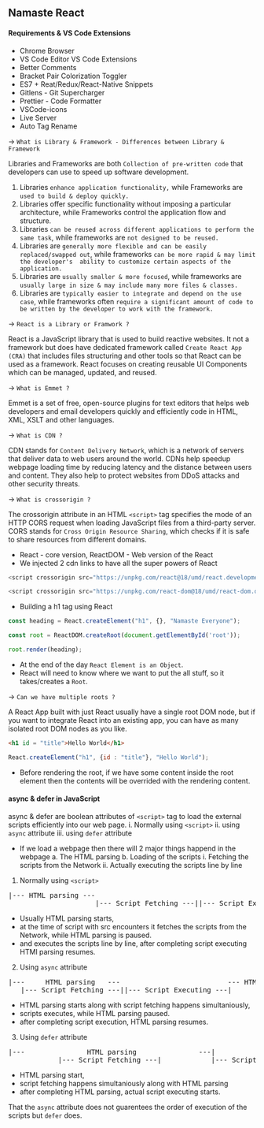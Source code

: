 ## Namaste React

#### Requirements & VS Code Extensions
- Chrome Browser
- VS Code Editor
VS Code Extensions
- Better Comments
- Bracket Pair Colorization Toggler
- ES7 + Reat/Redux/React-Native Snippets
- Gitlens - Git Supercharger
- Prettier - Code Formatter
- VSCode-icons
- Live Server
- Auto Tag Rename

-> `What is Library & Framework - Differences between Library & Framework`

Libraries and Frameworks are both `Collection of pre-written code` that developers can use to speed up software development.

1. Libraries `enhance application functionality,` while Frameworks are `used to build & deploy quickly.`
2. Libraries offer specific functionality without imposing a particular architecture, while Frameworks control the application flow and structure.
3. Libraries `can be reused across different applications to perform the same task`, while frameworks are `not designed to be reused.`
4. Libraries are `generally more flexible and can be easily replaced/swapped out`, while frameworks `can be more rapid & may limit the developer's  ability to customize certain aspects of the application.`
5. Libraries are `usually smaller & more focused`, while frameworks are `usually large in size & may include many more files & classes.`
6. Libraries are `typically easier to integrate and depend on the use case`, while frameworks often `require a significant amount of code to be written by the developer to work with the framework.`


-> `React is a Library or Framwork ?`

React is a JavaScript library that is used to build reactive websites. It not a framework but does have dedicated framework called `Create React App (CRA)` that includes files structuring and other tools so that React can be used as a framework.
React focuses on creating reusable UI Components which can be managed, updated, and reused.


-> `What is Emmet ?`

Emmet is a set of free, open-source plugins for text editors that helps web developers and email developers quickly and efficiently code in HTML, XML, XSLT and other languages.


-> `What is CDN ?`

CDN stands for `Content Delivery Network`, which is a network of servers that deliver data to web users around the world. CDNs help speedup webpage loading time by reducing latency and the distance between users and content. They also help to protect websites from DDoS attacks and other security threats.


-> `What is crossorigin ?`

The crossorigin attribute in an HTML `<script>` tag specifies the mode of an HTTP CORS request when loading JavaScript files from a third-party server. CORS stands for `Cross Origin Resource Sharing`, which checks if it is safe to share resources from different domains.


- React - core version, ReactDOM - Web version of the React
- We injected 2 cdn links to have all the super powers of React
```js 
<script crossorigin src="https://unpkg.com/react@18/umd/react.development.js"></script>

<script crossorigin src="https://unpkg.com/react-dom@18/umd/react-dom.development.js"></script>
```
- Building a h1 tag using React
```js
const heading = React.createElement("h1", {}, "Namaste Everyone");

const root = ReactDOM.createRoot(document.getElementById('root'));

root.render(heading);
```
- At the end of the day `React Element is an Object`.
- React will need to know where we want to put the all stuff, so it takes/creates a `Root`.

-> `Can we have multiple roots ?`

A React App built with just React usually have a single root DOM node, but if you want to integrate React into an existing app, you can have as many isolated root DOM nodes as you like.


```html
<h1 id = "title">Hello World</h1>
```

```js
React.createElement("h1", {id : "title"}, "Hello World");
```

- Before rendering the root, if we have some content inside the root element then the contents will be overrided with the rendering content.

#### async & defer in JavaScript
async & defer are boolean attributes of `<script>` tag to load the external scripts efficiently into our web page.
i. Normally using `<script>`
ii. using `async` attribute
iii. using `defer` attribute

- If we load a webpage then there will 2 major things happend in the webpage
    a. The HTML parsing
    b. Loading of the scripts
        i. Fetching the scripts from the Network
        ii. Actually executing the scripts line by line

1. Normally using `<script>`

<pre>
|--- HTML parsing ---                                                  --- HTML parsing ---|
                     |--- Script Fetching ---||--- Script Executing ---|
</pre>

- Usually HTML parsing starts, 
- at the time of script with src encounters it fetches the scripts from the Network, while HTML parsing is paused.
- and executes the scripts line by line, after completing script executing HTMl parsing resumes.

2. Using `async` attribute

<pre>
|---     HTML parsing   ---                          --- HTML parsing ---|
   |--- Script Fetching ---||--- Script Executing ---|
</pre>

- HTML parsing starts along with script fetching happens simultaniously,
- scripts executes, while HTML parsing paused.
- after completing script execution, HTML parsing resumes.

3. Using `defer` attribute

<pre>
|---               HTML parsing               ---|
            |--- Script Fetching ---|            |--- Script Executing ---|
</pre>

- HTML parsing start,
- script fetching happens simultaniously along with HTML parsing
- after completing HTML parsing, actual script executing starts.

That the `async` attribute does not guarentees the order of execution of the scripts but `defer` does.